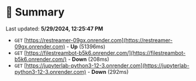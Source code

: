 # 📖 Summary
Last updated: **5/29/2024, 12:25:47 PM**

- `GET` [https://restreamer-09gx.onrender.com](https://restreamer-09gx.onrender.com) - **Up** (51396ms)
- `GET` [https://filestreambot-b5k6.onrender.com/](https://filestreambot-b5k6.onrender.com/) - **Down** (208ms)
- `GET` [https://jupyterlab-python3-12-3.onrender.com](https://jupyterlab-python3-12-3.onrender.com) - **Down** (292ms)
